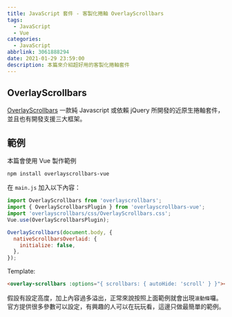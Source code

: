 ```yaml
---
title: JavaScript 套件 - 客製化捲軸 OverlayScrollbars
tags:
  - JavaScript
  - Vue
categories:
  - JavaScript
abbrlink: 3061888294
date: 2021-01-29 23:59:00
description: 本篇來介紹超好用的客製化捲軸套件
---
```

## OverlayScrollbars

[OverlayScrollbars](https://github.com/KingSora/OverlayScrollbars)
一款純 Javascript 或依賴 jQuery 所開發的近原生捲軸套件，並且也有開發支援三大框架。

## 範例

本篇會使用 Vue 製作範例

``` NPM
npm install overlayscrollbars-vue
```

在 `main.js` 加入以下內容：

``` JavaScript
import OverlayScrollbars from 'overlayscrollbars';
import { OverlayScrollbarsPlugin } from 'overlayscrollbars-vue';
import 'overlayscrollbars/css/OverlayScrollbars.css';
Vue.use(OverlayScrollbarsPlugin);

OverlayScrollbars(document.body, {
  nativeScrollbarsOverlaid: {
    initialize: false,
  },
});
```

Template:

``` HTML
<overlay-scrollbars :options="{ scrollbars: { autoHide: 'scroll' } }"></overlay-scrollbars>
```

假設有設定高度，加上內容過多溢出，正常來說按照上面範例就會出現`滾動條`囉。
官方提供很多參數可以設定，有興趣的人可以在玩玩看，這邊只做最簡單的範例。
